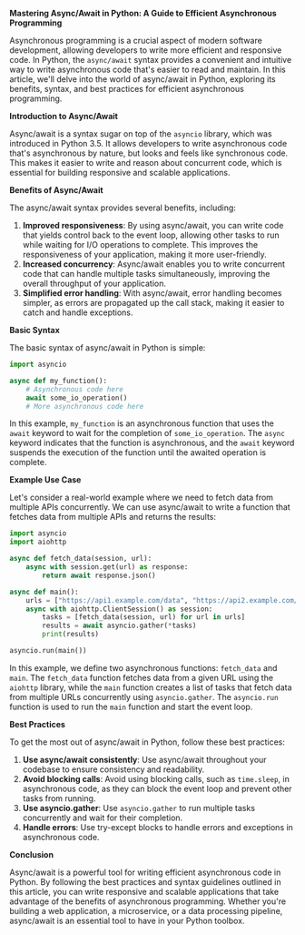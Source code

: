 **Mastering Async/Await in Python: A Guide to Efficient Asynchronous Programming**

Asynchronous programming is a crucial aspect of modern software development, allowing developers to write more efficient and responsive code. In Python, the `async/await` syntax provides a convenient and intuitive way to write asynchronous code that's easier to read and maintain. In this article, we'll delve into the world of async/await in Python, exploring its benefits, syntax, and best practices for efficient asynchronous programming.

**Introduction to Async/Await**

Async/await is a syntax sugar on top of the `asyncio` library, which was introduced in Python 3.5. It allows developers to write asynchronous code that's asynchronous by nature, but looks and feels like synchronous code. This makes it easier to write and reason about concurrent code, which is essential for building responsive and scalable applications.

**Benefits of Async/Await**

The async/await syntax provides several benefits, including:

1. **Improved responsiveness**: By using async/await, you can write code that yields control back to the event loop, allowing other tasks to run while waiting for I/O operations to complete. This improves the responsiveness of your application, making it more user-friendly.
2. **Increased concurrency**: Async/await enables you to write concurrent code that can handle multiple tasks simultaneously, improving the overall throughput of your application.
3. **Simplified error handling**: With async/await, error handling becomes simpler, as errors are propagated up the call stack, making it easier to catch and handle exceptions.

**Basic Syntax**

The basic syntax of async/await in Python is simple:
```python
import asyncio

async def my_function():
    # Asynchronous code here
    await some_io_operation()
    # More asynchronous code here
```
In this example, `my_function` is an asynchronous function that uses the `await` keyword to wait for the completion of `some_io_operation`. The `async` keyword indicates that the function is asynchronous, and the `await` keyword suspends the execution of the function until the awaited operation is complete.

**Example Use Case**

Let's consider a real-world example where we need to fetch data from multiple APIs concurrently. We can use async/await to write a function that fetches data from multiple APIs and returns the results:
```python
import asyncio
import aiohttp

async def fetch_data(session, url):
    async with session.get(url) as response:
        return await response.json()

async def main():
    urls = ["https://api1.example.com/data", "https://api2.example.com/data"]
    async with aiohttp.ClientSession() as session:
        tasks = [fetch_data(session, url) for url in urls]
        results = await asyncio.gather(*tasks)
        print(results)

asyncio.run(main())
```
In this example, we define two asynchronous functions: `fetch_data` and `main`. The `fetch_data` function fetches data from a given URL using the `aiohttp` library, while the `main` function creates a list of tasks that fetch data from multiple URLs concurrently using `asyncio.gather`. The `asyncio.run` function is used to run the `main` function and start the event loop.

**Best Practices**

To get the most out of async/await in Python, follow these best practices:

1. **Use async/await consistently**: Use async/await throughout your codebase to ensure consistency and readability.
2. **Avoid blocking calls**: Avoid using blocking calls, such as `time.sleep`, in asynchronous code, as they can block the event loop and prevent other tasks from running.
3. **Use asyncio.gather**: Use `asyncio.gather` to run multiple tasks concurrently and wait for their completion.
4. **Handle errors**: Use try-except blocks to handle errors and exceptions in asynchronous code.

**Conclusion**

Async/await is a powerful tool for writing efficient asynchronous code in Python. By following the best practices and syntax guidelines outlined in this article, you can write responsive and scalable applications that take advantage of the benefits of asynchronous programming. Whether you're building a web application, a microservice, or a data processing pipeline, async/await is an essential tool to have in your Python toolbox.